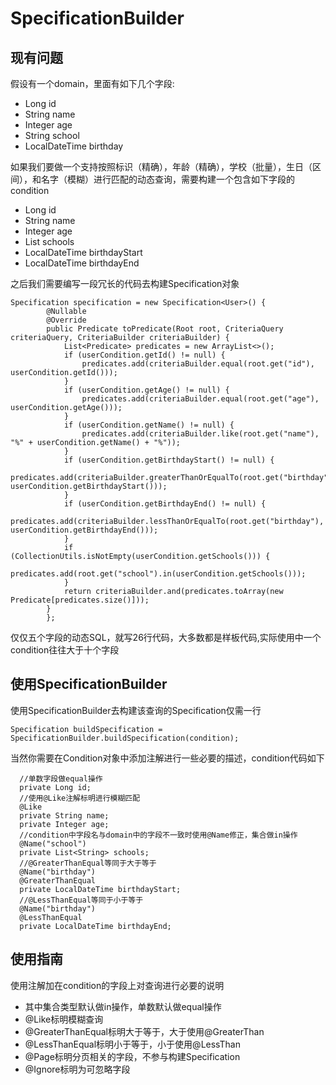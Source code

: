 # SpecificationBuilder

## 现有问题
假设有一个domain，里面有如下几个字段:
* Long id
* String name
* Integer age
* String school
* LocalDateTime birthday

如果我们要做一个支持按照标识（精确），年龄（精确），学校（批量），生日（区间），和名字（模糊）进行匹配的动态查询，需要构建一个包含如下字段的condition

* Long id
* String name
* Integer age
* List<String> schools
* LocalDateTime birthdayStart
* LocalDateTime birthdayEnd  
        
之后我们需要编写一段冗长的代码去构建Specification对象

```
Specification specification = new Specification<User>() {
        @Nullable
        @Override
        public Predicate toPredicate(Root root, CriteriaQuery criteriaQuery, CriteriaBuilder criteriaBuilder) {
            List<Predicate> predicates = new ArrayList<>();
            if (userCondition.getId() != null) {
                predicates.add(criteriaBuilder.equal(root.get("id"), userCondition.getId()));
            }
            if (userCondition.getAge() != null) {
                predicates.add(criteriaBuilder.equal(root.get("age"), userCondition.getAge()));
            }
            if (userCondition.getName() != null) {
                predicates.add(criteriaBuilder.like(root.get("name"), "%" + userCondition.getName() + "%"));
            }
            if (userCondition.getBirthdayStart() != null) {
                predicates.add(criteriaBuilder.greaterThanOrEqualTo(root.get("birthday"), userCondition.getBirthdayStart()));
            }
            if (userCondition.getBirthdayEnd() != null) {
                predicates.add(criteriaBuilder.lessThanOrEqualTo(root.get("birthday"), userCondition.getBirthdayEnd()));
            }
            if (CollectionUtils.isNotEmpty(userCondition.getSchools())) {
                predicates.add(root.get("school").in(userCondition.getSchools()));
            }
            return criteriaBuilder.and(predicates.toArray(new Predicate[predicates.size()]));
        }
        };
```      
        
仅仅五个字段的动态SQL，就写26行代码，大多数都是样板代码,实际使用中一个condition往往大于十个字段

## 使用SpecificationBuilder
使用SpecificationBuilder去构建该查询的Specification仅需一行

```
Specification buildSpecification = SpecificationBuilder.buildSpecification(condition);
```

当然你需要在Condition对象中添加注解进行一些必要的描述，condition代码如下

```
  //单数字段做equal操作
  private Long id;
  //使用@Like注解标明进行模糊匹配
  @Like  
  private String name;
  private Integer age;
  //condition中字段名与domain中的字段不一致时使用@Name修正，集合做in操作
  @Name("school") 
  private List<String> schools;
  //@GreaterThanEqual等同于大于等于
  @Name("birthday")
  @GreaterThanEqual 
  private LocalDateTime birthdayStart;
  //@LessThanEqual等同于小于等于
  @Name("birthday")
  @LessThanEqual  
  private LocalDateTime birthdayEnd;
```

## 使用指南
使用注解加在condition的字段上对查询进行必要的说明
* 其中集合类型默认做in操作，单数默认做equal操作
* @Like标明模糊查询
* @GreaterThanEqual标明大于等于，大于使用@GreaterThan
* @LessThanEqual标明小于等于，小于使用@LessThan
* @Page标明分页相关的字段，不参与构建Specification
* @Ignore标明为可忽略字段
